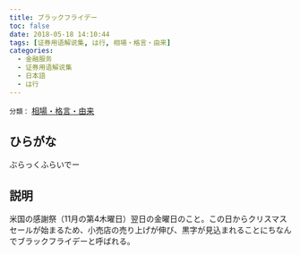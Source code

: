 ```yaml
---
title: ブラックフライデー
toc: false
date: 2018-05-18 14:10:44
tags: [证券用语解说集, は行, 相場・格言・由来]
categories:
  - 金融服务
  - 证券用语解说集
  - 日本語
  - は行
---
```


`分類：` [相場・格言・由来](/tags/相場・格言・由来/)

## ひらがな

ぶらっくふらいでー

## 説明

米国の感謝祭（11月の第4木曜日）翌日の金曜日のこと。この日からクリスマスセールが始まるため、小売店の売り上げが伸び、黒字が見込まれることにちなんでブラックフライデーと呼ばれる。
